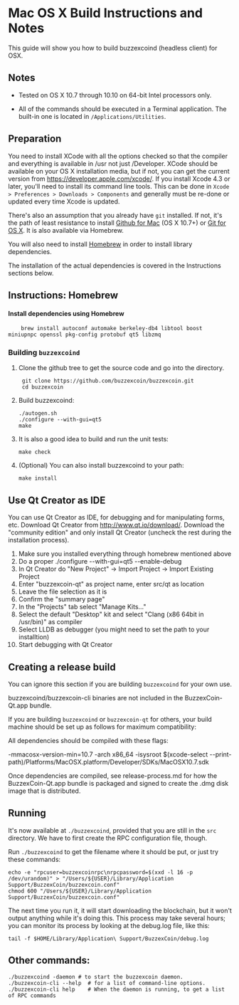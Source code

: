 Mac OS X Build Instructions and Notes
====================================
This guide will show you how to build buzzexcoind (headless client) for OSX.

Notes
-----

* Tested on OS X 10.7 through 10.10 on 64-bit Intel processors only.

* All of the commands should be executed in a Terminal application. The
built-in one is located in `/Applications/Utilities`.

Preparation
-----------

You need to install XCode with all the options checked so that the compiler
and everything is available in /usr not just /Developer. XCode should be
available on your OS X installation media, but if not, you can get the
current version from https://developer.apple.com/xcode/. If you install
Xcode 4.3 or later, you'll need to install its command line tools. This can
be done in `Xcode > Preferences > Downloads > Components` and generally must
be re-done or updated every time Xcode is updated.

There's also an assumption that you already have `git` installed. If
not, it's the path of least resistance to install [Github for Mac](https://mac.github.com/)
(OS X 10.7+) or
[Git for OS X](https://code.google.com/p/git-osx-installer/). It is also
available via Homebrew.

You will also need to install [Homebrew](http://brew.sh) in order to install library
dependencies.

The installation of the actual dependencies is covered in the Instructions
sections below.

Instructions: Homebrew
----------------------

#### Install dependencies using Homebrew

        brew install autoconf automake berkeley-db4 libtool boost miniupnpc openssl pkg-config protobuf qt5 libzmq

### Building `buzzexcoind`

1. Clone the github tree to get the source code and go into the directory.

        git clone https://github.com/buzzexcoin/buzzexcoin.git
        cd buzzexcoin

2.  Build buzzexcoind:

        ./autogen.sh
        ./configure --with-gui=qt5
        make

3.  It is also a good idea to build and run the unit tests:

        make check

4.  (Optional) You can also install buzzexcoind to your path:

        make install

Use Qt Creator as IDE
------------------------
You can use Qt Creator as IDE, for debugging and for manipulating forms, etc.
Download Qt Creator from http://www.qt.io/download/. Download the "community edition" and only install Qt Creator (uncheck the rest during the installation process).

1. Make sure you installed everything through homebrew mentioned above
2. Do a proper ./configure --with-gui=qt5 --enable-debug
3. In Qt Creator do "New Project" -> Import Project -> Import Existing Project
4. Enter "buzzexcoin-qt" as project name, enter src/qt as location
5. Leave the file selection as it is
6. Confirm the "summary page"
7. In the "Projects" tab select "Manage Kits..."
8. Select the default "Desktop" kit and select "Clang (x86 64bit in /usr/bin)" as compiler
9. Select LLDB as debugger (you might need to set the path to your installtion)
10. Start debugging with Qt Creator

Creating a release build
------------------------
You can ignore this section if you are building `buzzexcoind` for your own use.

buzzexcoind/buzzexcoin-cli binaries are not included in the BuzzexCoin-Qt.app bundle.

If you are building `buzzexcoind` or `buzzexcoin-qt` for others, your build machine should be set up
as follows for maximum compatibility:

All dependencies should be compiled with these flags:

 -mmacosx-version-min=10.7
 -arch x86_64
 -isysroot $(xcode-select --print-path)/Platforms/MacOSX.platform/Developer/SDKs/MacOSX10.7.sdk

Once dependencies are compiled, see release-process.md for how the BuzzexCoin-Qt.app
bundle is packaged and signed to create the .dmg disk image that is distributed.

Running
-------

It's now available at `./buzzexcoind`, provided that you are still in the `src`
directory. We have to first create the RPC configuration file, though.

Run `./buzzexcoind` to get the filename where it should be put, or just try these
commands:

    echo -e "rpcuser=buzzexcoinrpc\nrpcpassword=$(xxd -l 16 -p /dev/urandom)" > "/Users/${USER}/Library/Application Support/BuzzexCoin/buzzexcoin.conf"
    chmod 600 "/Users/${USER}/Library/Application Support/BuzzexCoin/buzzexcoin.conf"

The next time you run it, it will start downloading the blockchain, but it won't
output anything while it's doing this. This process may take several hours;
you can monitor its process by looking at the debug.log file, like this:

    tail -f $HOME/Library/Application\ Support/BuzzexCoin/debug.log

Other commands:
-------

    ./buzzexcoind -daemon # to start the buzzexcoin daemon.
    ./buzzexcoin-cli --help  # for a list of command-line options.
    ./buzzexcoin-cli help    # When the daemon is running, to get a list of RPC commands
